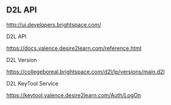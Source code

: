 ## D2L API


http://ui.developers.brightspace.com/

D2L API

https://docs.valence.desire2learn.com/reference.html

D2L Version

https://collegeboreal.brightspace.com/d2l/lp/versions/main.d2l

D2L KeyTool Service

https://keytool.valence.desire2learn.com/Auth/LogOn
